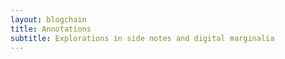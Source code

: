 ```yaml
---
layout: blogchain
title: Annotations
subtitle: Explorations in side notes and digital marginalia 
---
```

